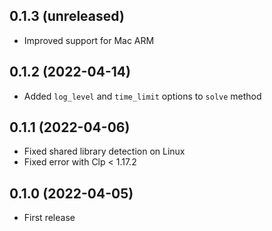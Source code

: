 ## 0.1.3 (unreleased)

- Improved support for Mac ARM

## 0.1.2 (2022-04-14)

- Added `log_level` and `time_limit` options to `solve` method

## 0.1.1 (2022-04-06)

- Fixed shared library detection on Linux
- Fixed error with Clp < 1.17.2

## 0.1.0 (2022-04-05)

- First release

